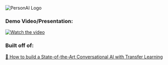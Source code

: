 ![PersonAI Logo](https://github.com/brandonho667/personaichat/blob/master/personaichat.png)

### Demo Video/Presentation:

[![Watch the video](https://img.youtube.com/vi/90hBrFeCcrA/maxresdefault.jpg
)](https://youtu.be/90hBrFeCcrA)


### Built off of:

[🦄 How to build a State-of-the-Art Conversational AI with Transfer Learning](https://medium.com/@Thomwolf/how-to-build-a-state-of-the-art-conversational-ai-with-transfer-learning-2d818ac26313)

